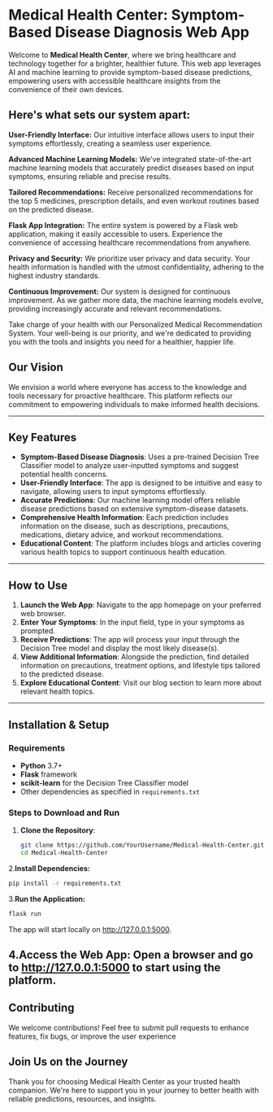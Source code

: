 # Medical Health Center: Symptom-Based Disease Diagnosis Web App

Welcome to **Medical Health Center**, where we bring healthcare and technology together for a brighter, healthier future. This web app leverages AI and machine learning to provide symptom-based disease predictions, empowering users with accessible healthcare insights from the convenience of their own devices.

## Here's what sets our system apart:

**User-Friendly Interface:** Our intuitive interface allows users to input their symptoms effortlessly, creating a seamless user experience.

**Advanced Machine Learning Models:** We've integrated state-of-the-art machine learning models that accurately predict diseases based on input symptoms, ensuring reliable and precise results.

**Tailored Recommendations:** Receive personalized recommendations for the top 5 medicines, prescription details, and even workout routines based on the predicted disease.

**Flask App Integration:** The entire system is powered by a Flask web application, making it easily accessible to users. Experience the convenience of accessing healthcare recommendations from anywhere.

**Privacy and Security:** We prioritize user privacy and data security. Your health information is handled with the utmost confidentiality, adhering to the highest industry standards.

**Continuous Improvement:** Our system is designed for continuous improvement. As we gather more data, the machine learning models evolve, providing increasingly accurate and relevant recommendations.

Take charge of your health with our Personalized Medical Recommendation System. Your well-being is our priority, and we're dedicated to providing you with the tools and insights you need for a healthier, happier life.

## Our Vision

We envision a world where everyone has access to the knowledge and tools necessary for proactive healthcare. This platform reflects our commitment to empowering individuals to make informed health decisions.

---

## Key Features

- **Symptom-Based Disease Diagnosis**: Uses a pre-trained Decision Tree Classifier model to analyze user-inputted symptoms and suggest potential health concerns.
- **User-Friendly Interface**: The app is designed to be intuitive and easy to navigate, allowing users to input symptoms effortlessly.
- **Accurate Predictions**: Our machine learning model offers reliable disease predictions based on extensive symptom-disease datasets.
- **Comprehensive Health Information**: Each prediction includes information on the disease, such as descriptions, precautions, medications, dietary advice, and workout recommendations.
- **Educational Content**: The platform includes blogs and articles covering various health topics to support continuous health education.

---

## How to Use

1. **Launch the Web App**: Navigate to the app homepage on your preferred web browser.
2. **Enter Your Symptoms**: In the input field, type in your symptoms as prompted.
3. **Receive Predictions**: The app will process your input through the Decision Tree model and display the most likely disease(s).
4. **View Additional Information**: Alongside the prediction, find detailed information on precautions, treatment options, and lifestyle tips tailored to the predicted disease.
5. **Explore Educational Content**: Visit our blog section to learn more about relevant health topics.

---

## Installation & Setup

### Requirements

- **Python** 3.7+
- **Flask** framework
- **scikit-learn** for the Decision Tree Classifier model
- Other dependencies as specified in `requirements.txt`

### Steps to Download and Run

1. **Clone the Repository**:
   ```bash
   git clone https://github.com/YourUsername/Medical-Health-Center.git
   cd Medical-Health-Center
2.**Install Dependencies:**
   ```bash
   pip install -r requirements.txt
   ```
3.**Run the Application:**
  ```bash
  flask run
  ```
The app will start locally on http://127.0.0.1:5000.

4.Access the Web App: Open a browser and go to http://127.0.0.1:5000 to start using the platform.
--
## Contributing
We welcome contributions! Feel free to submit pull requests to enhance features, fix bugs, or improve the user experience

## Join Us on the Journey
Thank you for choosing Medical Health Center as your trusted health companion. We're here to support you in your journey to better health with reliable predictions, resources, and insights.




